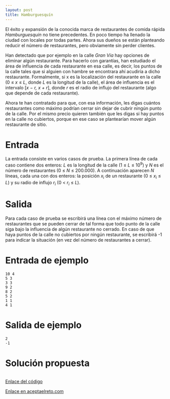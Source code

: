 ```yaml
---
layout: post
title: Hamburguesquín
---
```


El éxito y expansión de la conocida marca de restaurantes de comida rápida _Hamburguesquín_ no tiene precedentes. En poco tiempo ha llenado la ciudad con locales por todas partes. Ahora sus dueños se están planteando reducir el número de restaurantes, pero obviamente sin perder clientes.

Han detectado que por ejemplo en la calle _Gran Vía_ hay opciones de eliminar algún restaurante. Para hacerlo con garantías, han estudiado el área de influencia de cada restaurante en esa calle, es decir, los puntos de la calle tales que si alguien con hambre se encontrara ahí acudiría a dicho restaurante. Formalmente, si x es la localización del restaurante en la calle (0 ≤ _x_ ≤ _L_, donde _L_ es la longitud de la calle), el área de influencia es el intervalo [_x − r, x + r_], donde _r_ es el radio de influjo del restaurante (algo que depende de cada restaurante).

Ahora te han contratado para que, con esa información, les digas cuántos restaurantes como máximo podrían cerrar sin dejar de cubrir ningún punto de la calle. Por el mismo precio quieren también que les digas si hay puntos en la calle no cubiertos, porque en ese caso se plantearían mover algún restaurante de sitio.

# Entrada

La entrada consiste en varios casos de prueba. La primera línea de cada caso contiene dos enteros: _L_ es la longitud de la calle (1 ≤ _L_ ≤ 10<sup>9</sup>) y _N_ es el número de restaurantes (0 ≤ _N_ ≤ 200.000). A continuación aparecen _N_ líneas, cada una con dos enteros: la posición _x<sub>i</sub>_ de un restaurante (0 ≤ _x<sub>i</sub>_ ≤ _L_) y su radio de influjo _r<sub>i</sub>_ (0 < _r<sub>i</sub>_ ≤ _L_).

# Salida

Para cada caso de prueba se escribirá una línea con el máximo número de restaurantes que se pueden cerrar de tal forma que todo punto de la calle siga bajo la influencia de algún restaurante no cerrado. En caso de que haya puntos de la calle no cubiertos por ningún restaurante, se escribirá -1 para indicar la situación (en vez del número de restaurantes a cerrar).

# Entrada de ejemplo

```
10 4
5 3
3 3
9 2
8 2
5 2
1 1
4 1
```

# Salida de ejemplo

```
2
-1
```
# Solución propuesta

``` python


```

[Enlace del código](https://github.com/israelem/aceptaelreto/blob/master/codes/2018-01-01-hamburguesquin.py)

[Enlace en aceptaelreto.com](https://www.aceptaelreto.com/problem/statement.php?id=421)
